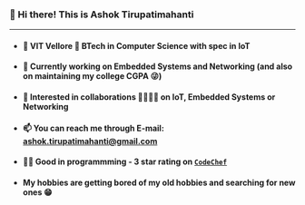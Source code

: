 ### 👋 Hi there! This is Ashok Tirupatimahanti
---
- #### 🏫 VIT Vellore 📖 BTech in Computer Science with spec in IoT
- #### 🔭 Currently working on Embedded Systems and Networking (and also on maintaining my college CGPA 😜)
- #### 👯 Interested in collaborations 🫱🏻‍🫲🏻 on IoT, Embedded Systems or Networking
- #### 📫 You can reach me through E-mail: ashok.tirupatimahanti@gmail.com
- #### 👨‍💻 Good in programmming - 3 star rating on [`CodeChef`](https://www.codechef.com/users/hash_oak)
- #### My hobbies are getting bored of my old hobbies and searching for new ones 😁

<!--
- 🔭 I’m currently working on ...
- 🌱 I’m currently learning ...
- 👯 I’m looking to collaborate on ...
- 🤔 I’m looking for help with ...
- 💬 Ask me about ...
- 📫 How to reach me: ...
- 😄 Pronouns: ...
- ⚡ Fun fact: ...
-->
